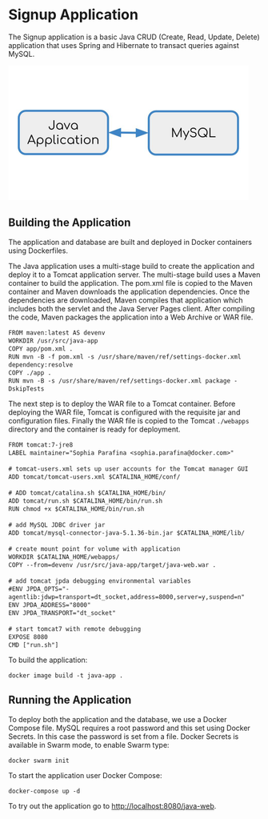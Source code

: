 # Signup Application

The Signup application is a basic Java CRUD (Create, Read, Update, Delete) application that uses Spring and Hibernate to transact queries against MySQL. 

<img src="images/architecture.jpg"  width=480>

##  Building the Application

The application and database are built and deployed in Docker containers using Dockerfiles.

The Java application uses a multi-stage build to create the application and deploy it to a Tomcat application server. The multi-stage build uses a Maven container to build the application. The pom.xml file is copied to the Maven container and Maven downloads the application dependencies. Once the dependencies are downloaded, Maven compiles that application which includes both the servlet and the Java Server Pages client. After compiling the code, Maven packages the application into a Web Archive or WAR file.

```
FROM maven:latest AS devenv
WORKDIR /usr/src/java-app 
COPY app/pom.xml .
RUN mvn -B -f pom.xml -s /usr/share/maven/ref/settings-docker.xml dependency:resolve
COPY ./app .
RUN mvn -B -s /usr/share/maven/ref/settings-docker.xml package -DskipTests
```
The next step is to deploy the WAR file to a Tomcat container. Before deploying the WAR file, Tomcat is configured with the requisite jar and configuration files. Finally the WAR file is copied to the Tomcat `./webapps` directory and the container is ready for deployment.

```
FROM tomcat:7-jre8
LABEL maintainer="Sophia Parafina <sophia.parafina@docker.com>"

# tomcat-users.xml sets up user accounts for the Tomcat manager GUI
ADD tomcat/tomcat-users.xml $CATALINA_HOME/conf/

# ADD tomcat/catalina.sh $CATALINA_HOME/bin/
ADD tomcat/run.sh $CATALINA_HOME/bin/run.sh
RUN chmod +x $CATALINA_HOME/bin/run.sh

# add MySQL JDBC driver jar
ADD tomcat/mysql-connector-java-5.1.36-bin.jar $CATALINA_HOME/lib/

# create mount point for volume with application
WORKDIR $CATALINA_HOME/webapps/
COPY --from=devenv /usr/src/java-app/target/java-web.war .

# add tomcat jpda debugging environmental variables
#ENV JPDA_OPTS="-agentlib:jdwp=transport=dt_socket,address=8000,server=y,suspend=n"
ENV JPDA_ADDRESS="8000"
ENV JPDA_TRANSPORT="dt_socket"

# start tomcat7 with remote debugging
EXPOSE 8080
CMD ["run.sh"]
``` 

To build the application:
```
docker image build -t java-app .
```

## Running the Application

To deploy both the application and the database, we use a Docker Compose file. MySQL requires a root password and this set using Docker Secrets. In this case the password is set from a file. Docker Secrets is available in Swarm mode, to enable Swarm type:
```
docker swarm init
```

To start the application user Docker Compose:
```
docker-compose up -d
```

To try out the application go to [http://localhost:8080/java-web](http://localhost:8080/java-web).
